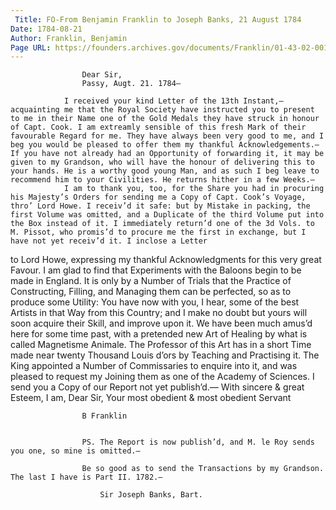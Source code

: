 ```yaml
---
 Title: FO-From Benjamin Franklin to Joseph Banks, 21 August 1784
Date: 1784-08-21
Author: Franklin, Benjamin
Page URL: https://founders.archives.gov/documents/Franklin/01-43-02-0017
---
```


				
					Dear Sir,
					Passy, Augt. 21. 1784—
				
				I received your kind Letter of the 13th Instant,—acquainting me that the Royal Society have instructed you to present to me in their Name one of the Gold Medals they have struck in honour of Capt. Cook. I am extreamly sensible of this fresh Mark of their favourable Regard for me. They have always been very good to me, and I beg you would be pleased to offer them my thankful Acknowledgements.— If you have not already had an Opportunity of forwarding it, it may be given to my Grandson, who will have the honour of delivering this to your hands. He is a worthy good young Man, and as such I beg leave to recommend him to your Civilities. He returns hither in a few Weeks.—
				I am to thank you, too, for the Share you had in procuring his Majesty’s Orders for sending me a Copy of Capt. Cook’s Voyage, thro’ Lord Howe. I receiv’d it safe: but by Mistake in packing, the first Volume was omitted, and a Duplicate of the third Volume put into the Box instead of it. I immediately return’d one of the 3d Vols. to M. Pissot, who promis’d to procure me the first in exchange, but I have not yet receiv’d it. I inclose a Letter

to Lord Howe, expressing my thankful Acknowledgments for this very great Favour.
				I am glad to find that Experiments with the Baloons begin to be made in England. It is only by a Number of Trials that the Practice of Constructing, Filling, and Managing them can be perfected, so as to produce some Utility: You have now with you, I hear, some of the best Artists in that Way from this Country; and I make no doubt but yours will soon acquire their Skill, and improve upon it.
				We have been much amus’d here for some time past, with a pretended new Art of Healing by what is called Magnetisme Animale. The Professor of this Art has in a short Time made near twenty Thousand Louis d’ors by Teaching and Practising it. The King appointed a Number of Commissaries to enquire into it, and was pleased to request my Joining them as one of the Academy of Sciences. I send you a Copy of our Report not yet publish’d.—
				With sincere & great Esteem, I am, Dear Sir, Your most obedient & most obedient Servant
				
					B Franklin
				
				
					PS. The Report is now publish’d, and M. le Roy sends you one, so mine is omitted.—
					
					Be so good as to send the Transactions by my Grandson. The last I have is Part II. 1782.—
					
						Sir Joseph Banks, Bart.
					
				
			

